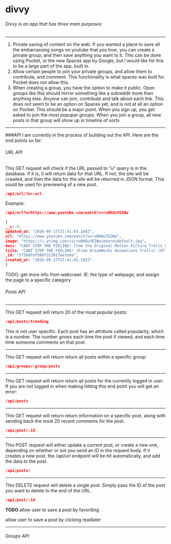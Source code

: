 # divvy

###### Divvy is an app that has three main purposes: 
---

1. Private saving of content on the web. If you wanted a place to save all the embarrassing songs on youtube that you love, you can  create a private group, and then save anything you want to it. This can be done using Pocket, or the new Spaces app by Google, but I would like for this to be a large part of the app, built in. 
2. Allow certain people to join your private groups, and allow them to contribute, and comment. This functionality is what spaces was built for. Pocket does not allow this. 
3. When creating a group, you have the option to make it public. Open groups like this should mirror something like a subreddit more than anything else. Anyone can join, contribute and talk about each link. This does not seem to be an option on Spaces yet, and is not at all an option on Pocket. This should be a major point. When you sign up, you get asked to join the most popupar groups. When you join a group, all new posts in that group will show up in timeline of sorts

---

###API
I am currently in the process of building out the API. Here are the end points so far: 

###### URL API
This GET request will check if the URL passed to "u" query is in the database. If it is, it will return data for that URL. If not, the site will be crawled, and then the data for the site will be returned in JSON format. Thia sould be used for previewing of a new post.
```JSON
/api/url/?u=:url
```
Example:
```JSON
/api/url?u=https://www.youtube.com/watch?v=ru0K8uYEZWw

{
__v: 0,
updated_at: "2016-05-17T21:41:03.188Z",
url: "https://www.youtube.com/watch?v=ru0K8uYEZWw",
image: "https://i.ytimg.com/vi/ru0K8uYEZWw/maxresdefault.jpg",
desc: "CANT STOP THE FEELING! from the Original Motion Picture Trolls Official Music Video directed by Mark Romanek. Get it on iTunes: http://smarturl.it/CSTFi...",
title: "CANT STOP THE FEELING! (From DreamWorks Animations Trolls) (Official Video) - YouTube",
_id: "573b8fef5097313817ae1e0a",
created_at: "2016-05-17T21:41:03.182Z"
}
```
TODO: get more info from webcrawl. IE: the type of webpage, and assign the page to a specific category

###### Posts API
___
This GET request will return 20 of the moat popular posts:
```JSON
/api/posts/trending
```
This is not user specific. Each post has an attribute called popularity, which is a number. The number grows each time the post if viewed, and each time time someone comments on that post.  

___
This GET request will return return all posts within a specific group:
```JSON
/api/groups/:group/posts
```
___
This GET request will return return all posts for the currently logged in user. If you are not logged in when making hitting this end point you will get an error:
```JSON
/api/posts
```
___
This GET request will return return information on a specific post, along with sending back the most 20 recent comments for the post.
```JSON
/api/post/:id
```

___
This POST request will either update a current post, or create a new one, depending on whether or not you send an ID in the request body. If it creates a new post, the /api/url endpoint will be hit automatically, and add the data to the post.
```JSON
/api/posts/
```
___
This DELETE request will delete a single post. Simply pass the ID of the post you want to delete to the end of the URL.
```JSON
/api/post/:id
```

**TODO**
allow user to save a post by favoriting 

allow user to save a post by clicking readlater
___
###### Groups API
